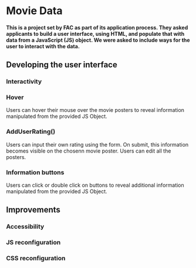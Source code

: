 # Movie Data

#### This is a project set by FAC as part of its application process. They asked applicants to build a user interface, using HTML, and populate that with data from a JavaScript (JS) object. We were asked to include ways for the user to interact with the data.

## Developing the user interface

### Interactivity

### Hover
Users can hover their mouse over the movie posters to reveal information manipulated from the provided JS Object.

### AddUserRating()
Users can input their own rating using the form. On submit, this information becomes visible on the chosenn movie poster. Users can edit all the posters.


### Information buttons
Users can click or double click on buttons to reveal additional information manipulated from the provided JS Object.


## Improvements

### Accessibility

### JS reconfiguration

### CSS reconfiguration





